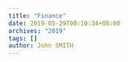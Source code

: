 ```yaml
---
title: "Finance"
date: 2019-05-29T00:10:34+08:00
archives: "2019"
tags: []
author: John SMITH
---
```

